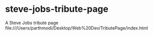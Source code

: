 # steve-jobs-tribute-page
A Steve Jobs tribute page
file:///Users/parthmodi/Desktop/Web%20Dev/TributePage/index.html
